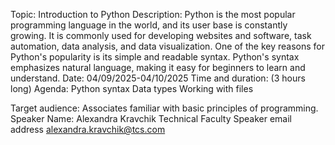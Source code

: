 Topic: Introduction to Python
Description: Python is the most popular programming language in the world, and its user base is constantly growing. It is commonly used for developing websites and software, task automation, data analysis, and data visualization. One of the key reasons for Python's popularity is its simple and readable syntax. Python's syntax emphasizes natural language, making it easy for beginners to learn and understand.
Date: 04/09/2025-04/10/2025
Time and duration: (3 hours long)
Agenda:
  Python syntax
  Data types
  Working with files

Target audience: Associates familiar with basic principles of programming.
Speaker Name: Alexandra Kravchik Technical Faculty
Speaker email address alexandra.kravchik@tcs.com
